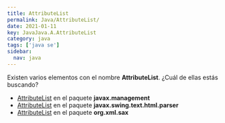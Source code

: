 ```yaml
---
title: AttributeList
permalink: Java/AttributeList/
date: 2021-01-11
key: JavaJava.A.AttributeList
category: java
tags: ['java se']
sidebar: 
  nav: java
---
```


Existen varios elementos con el nombre **AttributeList**. ¿Cuál de ellas estás buscando?
<ul>
<li><a href="/Java/AttributeList-javax-management/">AttributeList</a> en el paquete <strong>javax.management</strong></li>
<li><a href="/Java/AttributeList-javax-swing-text-html-parser/">AttributeList</a> en el paquete <strong>javax.swing.text.html.parser</strong></li>
<li><a href="/Java/AttributeList-org-xml-sax/">AttributeList</a> en el paquete <strong>org.xml.sax</strong></li>
<ul>
